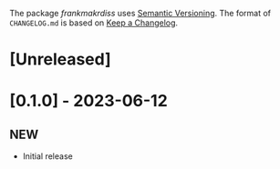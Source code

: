 The package *frankmakrdiss* uses
[Semantic Versioning](https://semver.org/spec/v2.0.0.html).
The format of `CHANGELOG.md` is based on
[Keep a Changelog](https://keepachangelog.com/en/1.1.0).

# [Unreleased]

# [0.1.0] - 2023-06-12

## NEW
+ Initial release
